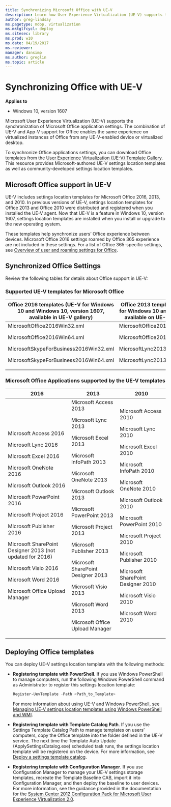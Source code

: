 ```yaml
---
title: Synchronizing Microsoft Office with UE-V
description: Learn how User Experience Virtualization (UE-V) supports the synchronization of Microsoft Office application settings.
author: greg-lindsay
ms.pagetype: mdop, virtualization
ms.mktglfcycl: deploy
ms.sitesec: library
ms.prod: w10
ms.date: 04/19/2017
ms.reviewer: 
manager: dansimp
ms.author: greglin
ms.topic: article
---
```



# Synchronizing Office with UE-V

**Applies to**
-   Windows 10, version 1607

Microsoft User Experience Virtualization (UE-V) supports the synchronization of Microsoft Office application settings. The combination of UE-V and App-V  support for Office enables the same experience on virtualized instances of Office from any UE-V-enabled device or virtualized desktop.

To synchronize Office applications settings, you can download Office templates from the [User Experience Virtualization (UE-V) Template Gallery](https://gallery.technet.microsoft.com/site/search?f%5B0%5D.Type=RootCategory&f%5B0%5D.Value=UE-V&f%5B0%5D.Text=UE-V). This resource provides Microsoft-authored UE-V settings location templates as well as community-developed settings location templates.


## Microsoft Office support in UE-V

UE-V includes settings location templates for Microsoft Office 2016, 2013, and 2010. In previous versions of UE-V, settings location templates for Office 2013 and Office 2010 were distributed and registered when you installed the UE-V agent. Now that UE-V is a feature in Windows 10, version 1607, settings location templates are installed when you install or upgrade to the new operating system.  

These templates help synchronize users’ Office experience between devices. Microsoft Office 2016 settings roamed by Office 365 experience are not included in these settings. For a list of Office 365-specific settings, see [Overview of user and roaming settings for Office](/previous-versions/office/office-2013-resource-kit/jj733593(v=office.15)).

## Synchronized Office Settings


Review the following tables for details about Office support in UE-V:

### Supported UE-V templates for Microsoft Office

|Office 2016 templates (UE-V for Windows 10 and Windows 10, version 1607, available in UE-V gallery)|Office 2013 templates (UE-V for Windows 10 and UE-V 2.x, available on UE-V gallery)|Office 2010 templates (UE-V 1.0 and 1.0 SP1)|
|--- |--- |--- |
|MicrosoftOffice2016Win32.xml<p>MicrosoftOffice2016Win64.xml<p>MicrosoftSkypeForBusiness2016Win32.xml<p>MicrosoftSkypeForBusiness2016Win64.xml|MicrosoftOffice2013Win32.xml<p>MicrosoftOffice2013Win64.xml<p>MicrosoftLync2013Win32.xml<p>MicrosoftLync2013Win64.xml|MicrosoftOffice2010Win32.xml<p>MicrosoftOffice2010Win64.xml<p>MicrosoftLync2010.xml|

### Microsoft Office Applications supported by the UE-V templates

|2016|2013|2010|
|--- |--- |--- |
|Microsoft Access 2016<p>Microsoft Lync 2016<p>Microsoft Excel 2016<p>Microsoft OneNote 2016<p>Microsoft Outlook 2016<p>Microsoft PowerPoint 2016<p>Microsoft Project 2016<p>Microsoft Publisher 2016<p>Microsoft SharePoint Designer 2013 (not updated for 2016)<p>Microsoft Visio 2016<p>Microsoft Word 2016<p>Microsoft Office Upload Manager|Microsoft Access 2013<p>Microsoft Lync 2013<p>Microsoft Excel 2013<p>Microsoft InfoPath 2013<p>Microsoft OneNote 2013<p>Microsoft Outlook 2013<p>Microsoft PowerPoint 2013<p>Microsoft Project 2013<p>Microsoft Publisher 2013<p>Microsoft SharePoint Designer 2013<p>Microsoft Visio 2013<p>Microsoft Word 2013<p>Microsoft Office Upload Manager|Microsoft Access 2010<p>Microsoft Lync 2010<p>Microsoft Excel 2010<p>Microsoft InfoPath 2010<p>Microsoft OneNote 2010<p>Microsoft Outlook 2010<p>Microsoft PowerPoint 2010<p>Microsoft Project 2010<p>Microsoft Publisher 2010<p>Microsoft SharePoint Designer 2010<p>Microsoft Visio 2010<p>Microsoft Word 2010|

## Deploying Office templates


You can deploy UE-V settings location template with the following methods:

-   **Registering template with PowerShell**. If you use Windows PowerShell to manage computers, run the following Windows PowerShell command as Administrator to register this settings location template:

    ```powershell
    Register-UevTemplate -Path <Path_to_Template>
    ```

    For more information about using UE-V and Windows PowerShell, see [Managing UE-V settings location templates using Windows PowerShell and WMI](uev-managing-settings-location-templates-using-windows-powershell-and-wmi.md).

-   **Registering template with Template Catalog Path**. If you use the Settings Template Catalog Path to manage templates on users’ computers, copy the Office template into the folder defined in the UE-V service. The next time the Template Auto Update (ApplySettingsCatalog.exe) scheduled task runs, the settings location template will be registered on the device. For more information, see [Deploy a settings template catalog](uev-deploy-uev-for-custom-applications.md).

-   **Registering template with Configuration Manager**. If you use Configuration Manager to manage your UE-V settings storage templates, recreate the Template Baseline CAB, import it into Configuration Manager, and then deploy the baseline to user devices. For more information, see the guidance provided in the documentation for the [System Center 2012 Configuration Pack for Microsoft User Experience Virtualization 2.0](https://www.microsoft.com/download/details.aspx?id=40913).